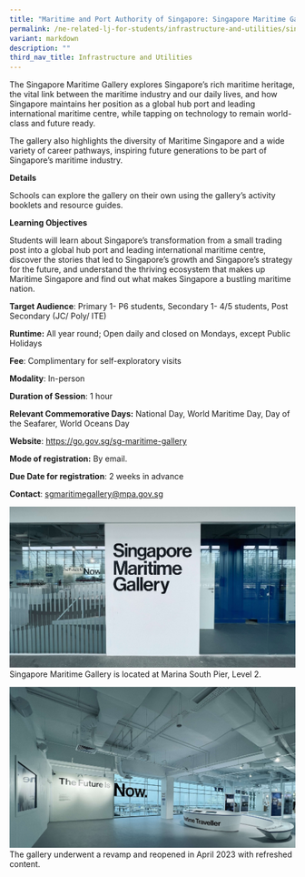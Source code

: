 ```yaml
---
title: "Maritime and Port Authority of Singapore: Singapore Maritime Gallery"
permalink: /ne-related-lj-for-students/infrastructure-and-utilities/singapore-maritime-gallery/
variant: markdown
description: ""
third_nav_title: Infrastructure and Utilities
---
```

The Singapore Maritime Gallery explores Singapore’s rich maritime heritage, the vital link between the maritime industry and our daily lives, and how Singapore maintains her position as a global hub port and leading international maritime centre, while tapping on technology to remain world-class and future ready.

The gallery also highlights the diversity of Maritime Singapore and a wide variety of career pathways, inspiring future generations to be part of Singapore’s maritime industry.

**Details**

Schools can explore the gallery on their own using the gallery’s activity booklets and resource guides.

**Learning Objectives**

Students will learn about Singapore’s transformation from a small trading post into a global hub port and leading international maritime centre, discover the stories that led to Singapore’s growth and Singapore’s strategy for the future, and understand the thriving ecosystem that makes up Maritime Singapore and find out what makes Singapore a bustling maritime nation.

**Target Audience**: Primary 1- P6 students, Secondary 1- 4/5 students, Post Secondary (JC/ Poly/ ITE)

**Runtime:** All year round; Open daily and closed on Mondays, except Public Holidays

**Fee**: Complimentary for self-exploratory visits

**Modality**: In-person

**Duration of Session**: 1 hour

**Relevant Commemorative Days:** National Day, World Maritime Day, Day of the Seafarer, World Oceans Day

**Website**: https://go.gov.sg/sg-maritime-gallery

**Mode of registration:** By email.

**Due Date for registration**: 2 weeks in advance

**Contact**: sgmaritimegallery@mpa.gov.sg

![](/images/Photo_1___Singapore_Maritime_Gallery.jpg)
Singapore Maritime Gallery is located at Marina South Pier, Level 2.

![](/images/Photo_2___The_Future_is_Now.jpg)
The gallery underwent a revamp and reopened in April 2023 with refreshed content.